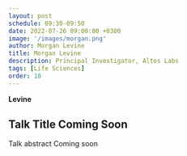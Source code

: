 ```yaml
---
layout: post
schedule: 09:30-09:50
date: 2022-07-26 09:00:00 +0300
image: '/images/morgan.png'
author: Morgan Levine
title: Morgan Levine
description: Principal Investigator, Altos Labs
tags: [Life Sciences]
order: 18
---
```


**Levine**

## Talk Title Coming Soon
Talk abstract Coming soon
